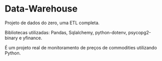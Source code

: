 # Data-Warehouse
Projeto de dados do zero, uma ETL completa. 

Bibliotecas utilizadas: Pandas, Sqlalchemy, python-dotenv, psycopg2-binary e yfinance.

É um projeto real de monitoramento de preços de commodities utilizando Python.